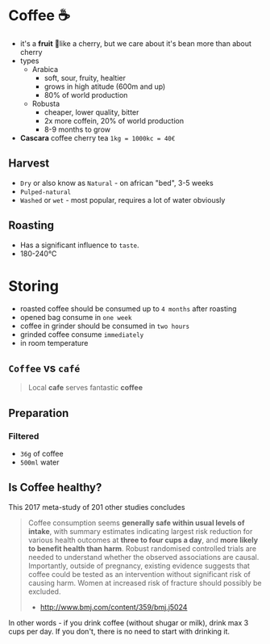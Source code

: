 # Coffee ☕️

- it's a **fruit** 🍒like a cherry, but we care about it's bean more than about cherry
- types
  - Arabica 
    - soft, sour, fruity, healtier
    - grows in high atitude (600m and up)
    - 80% of world production
  - Robusta 
    - cheaper, lower quality, bitter
    - 2x more coffein, 20% of world production
    - 8-9 months to grow
- **Cascara** coffee cherry tea `1kg = 1000kc = 40€`

## Harvest

- `Dry` or also know as `Natural` - on african "bed", 3-5 weeks
- `Pulped-natural`
- `Washed` or `wet` - most popular, requires a lot of water obviously

## Roasting

- Has a significant influence to `taste`.
- 180-240℃

# Storing

- roasted coffee should be consumed up to `4 months` after roasting
- opened bag consume in `one week`
- coffee in grinder should be consumed in `two hours`
- grinded coffee consume `immediately`
- in room temperature

## `Coffee` vs `café`

> Local **cafe** serves fantastic **coffee**

## Preparation

### Filtered

- `36g` of coffee 
- `500ml` water

## Is Coffee healthy? 

This 2017 meta-study of 201 other studies concludes
> Coffee consumption seems **generally safe within usual levels of intake**, with summary estimates indicating largest risk reduction for various health outcomes at **three to four cups a day**, and **more likely to benefit health than harm**. Robust randomised controlled trials are needed to understand whether the observed associations are causal. Importantly, outside of pregnancy, existing evidence suggests that coffee could be tested as an intervention without significant risk of causing harm. Women at increased risk of fracture should possibly be excluded.
> - http://www.bmj.com/content/359/bmj.j5024

In other words - if you drink coffee (without shugar or milk), drink max 3 cups per day. If you don't, there is no need to start with drinking it. 
